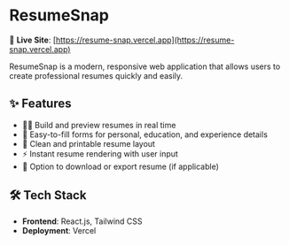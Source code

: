 # ResumeSnap

🎯 **Live Site**: [https://resume-snap.vercel.app](https://resume-snap.vercel.app)

ResumeSnap is a modern, responsive web application that allows users to create professional resumes quickly and easily.

## ✨ Features

- 🧑‍💼 Build and preview resumes in real time
- 📝 Easy-to-fill forms for personal, education, and experience details
- 🎨 Clean and printable resume layout
- ⚡ Instant resume rendering with user input
- 💾 Option to download or export resume (if applicable)

## 🛠 Tech Stack

- **Frontend**: React.js, Tailwind CSS
- **Deployment**: Vercel
